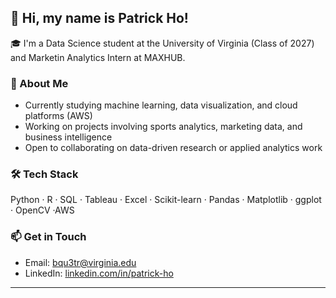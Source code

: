 ## 👋 Hi, my name is Patrick Ho!

🎓 I'm a Data Science student at the University of Virginia (Class of 2027) and Marketin Analytics Intern at MAXHUB.

### 📌 About Me
- Currently studying machine learning, data visualization, and cloud platforms (AWS)
- Working on projects involving sports analytics, marketing data, and business intelligence
- Open to collaborating on data-driven research or applied analytics work

### 🛠️ Tech Stack
Python · R · SQL · Tableau · Excel · Scikit-learn · Pandas · Matplotlib · ggplot · OpenCV ·AWS

### 📫 Get in Touch
- Email: [bqu3tr@virginia.edu](mailto:bqu3tr@virginia.edu)
- LinkedIn: [linkedin.com/in/patrick-ho](https://www.linkedin.com/in/patrick-ho-932511321/?trk=opento_sprofile_topcard) 

---

<!--
**PatrickHo718/PatrickHo718** is a ✨ _special_ ✨ repository because its `README.md` (this file) appears on your GitHub profile.
-->
